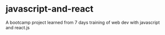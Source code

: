 # javascript-and-react
A bootcamp project learned from 7 days training of web dev with javascript and react.js
